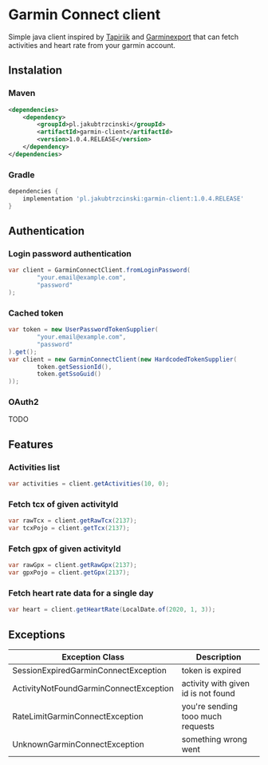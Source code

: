 # Garmin Connect client
Simple java client inspired by
[Tapiriik](https://github.com/cpfair/tapiriik) and 
[Garminexport](https://github.com/petergardfjall/garminexport) 
that can fetch activities and heart rate from your garmin account. 

## Instalation

### Maven 
```xml
<dependencies>
    <dependency>
        <groupId>pl.jakubtrzcinski</groupId>
        <artifactId>garmin-client</artifactId>
        <version>1.0.4.RELEASE</version>
    </dependency>
</dependencies>
```

### Gradle
```groovy
dependencies {
    implementation 'pl.jakubtrzcinski:garmin-client:1.0.4.RELEASE'
}
```

## Authentication

### Login password authentication

```java
var client = GarminConnectClient.fromLoginPassword(
        "your.email@example.com", 
        "password"
);
```
### Cached token

```java
var token = new UserPasswordTokenSupplier(
        "your.email@example.com",
        "password"
).get();
var client = new GarminConnectClient(new HardcodedTokenSupplier(
        token.getSessionId(),
        token.getSsoGuid()
));
```

### OAuth2

TODO



## Features

### Activities list

```java
var activities = client.getActivities(10, 0);
```

### Fetch tcx of given activityId

```java
var rawTcx = client.getRawTcx(2137);
var tcxPojo = client.getTcx(2137);
```

### Fetch gpx of given activityId

```java
var rawGpx = client.getRawGpx(2137);
var gpxPojo = client.getGpx(2137);
```

### Fetch heart rate data for a single day

```java
var heart = client.getHeartRate(LocalDate.of(2020, 1, 3));
```

## Exceptions

| Exception Class                        | Description                         |
|----------------------------------------|-------------------------------------|
| SessionExpiredGarminConnectException   | token is expired                    |
| ActivityNotFoundGarminConnectException | activity with given id is not found |
| RateLimitGarminConnectException        | you're sending tooo much requests   |
| UnknownGarminConnectException          | something wrong went                |
     
